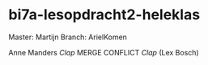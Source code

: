 # bi7a-lesopdracht2-heleklas

Master: Martijn
Branch: ArielKomen

Anne Manders
*Clap* MERGE CONFLICT *Clap* (Lex Bosch)
